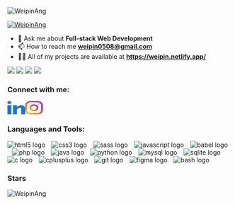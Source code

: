 <p align="left"> <img src="https://komarev.com/ghpvc/?username=WeipinAng&label=Profile%20views&color=0e75b6&style=flat" alt="WeipinAng" /> </p>

<p align="left"> <a href="https://github.com/ryo-ma/github-profile-trophy"><img src="https://github-profile-trophy.vercel.app/?username=WeipinAng&theme=juicyfresh" alt="WeipinAng" /></a> </p>

- 💬 Ask me about **Full-stack Web Development**
- 📫 How to reach me **weipin0508@gmail.com**
- 👨‍💻 All of my projects are available at **https://weipin.netlify.app/**

<div> <a href="https://www.linkedin.com/in/weipinang/" target="_blank"><img src="https://img.shields.io/badge/LinkedIn-0077B5?style=for-the-badge&logo=linkedin&logoColor=white" target="_blank"></a>
<a href="https://github.com/WeipinAng" target="_blank"><img src="https://img.shields.io/badge/GitHub-100000?style=for-the-badge&logo=github&logoColor=white" target="_blank"></a>
<a href="https://www.instagram.com/weipin_ang/" target="_blank"><img src="https://img.shields.io/badge/Instagram-E4405F?style=for-the-badge&logo=instagram&logoColor=white" target="_blank"></a>
<a href = "mailto:weipin0508@gmail.com"><img src="https://img.shields.io/badge/-Gmail-%23333?style=for-the-badge&logo=gmail&logoColor=white" target="_blank"></a>
</div><h3 align="left">Connect with me:</h3>
<p align="left">
<a href="https://www.linkedin.com/in/weipinang/" target="blank"><img align="center" src="https://raw.githubusercontent.com/teamedwardforever/Readme-Generator/71f25dd8b98329b168142a6b782a107b75eab178/svg/Social/linked-in-alt.svg" alt="https://www.linkedin.com/in/weipinang/" height="30" width="40" /></a><a href="https://www.instagram.com/weipin_ang/" target="blank"><img align="center" src="https://raw.githubusercontent.com/teamedwardforever/Readme-Generator/71f25dd8b98329b168142a6b782a107b75eab178/svg/Social/instagram.svg" alt="https://www.instagram.com/weipin_ang/" height="30" width="40" /></a></p>

<h3 align="left">Languages and Tools:</h3>
<div align="left">
<img src="https://skillicons.dev/icons?i=html" height="40" alt="html5 logo"  />
<img width="6" />
<img src="https://skillicons.dev/icons?i=css" height="40" alt="css3 logo"  />
<img width="6" />
<img src="https://skillicons.dev/icons?i=sass" height="40" alt="sass logo"  />
<img width="6" />
<img src="https://skillicons.dev/icons?i=js" height="40" alt="javascript logo"  />
<img width="6" />
<img src="https://skillicons.dev/icons?i=babel" height="40" alt="babel logo"  />
<img width="6" />
<img src="https://skillicons.dev/icons?i=php" height="40" alt="php logo"  />
<img width="6" />
<img src="https://skillicons.dev/icons?i=java" height="40" alt="java logo"  />
<img width="6" />
<img src="https://skillicons.dev/icons?i=py" height="40" alt="python logo"  />
<img width="6" />
<img src="https://skillicons.dev/icons?i=mysql" height="40" alt="mysql logo"  />
<img width="6" />
<img src="https://skillicons.dev/icons?i=sqlite" height="40" alt="sqlite logo"  />
<img width="6" />
<img src="https://skillicons.dev/icons?i=c" height="40" alt="c logo"  />
<img width="6" />
<img src="https://skillicons.dev/icons?i=cpp" height="40" alt="cplusplus logo"  />
<img width="6" />
<img src="https://skillicons.dev/icons?i=git" height="40" alt="git logo"  />
<img width="6" />
<img src="https://skillicons.dev/icons?i=figma" height="40" alt="figma logo"  />
<img width="6" />
<img src="https://cdn.simpleicons.org/gnubash/4EAA25" height="40" alt="bash logo"  />
<img width="6" />
</div>

<h3 align="left">Stars</h3>
<img align="left" height="180em" src="https://github-readme-stats.vercel.app/api/top-langs/?username=WeipinAng&layout=compact&theme=ayu-mirage" alt=WeipinAng />

